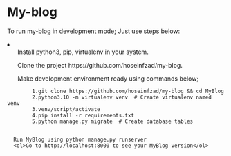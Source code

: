 # My-blog
To run my-blog in development mode; Just use steps below:
<li>
      <ol>Install python3, pip, virtualenv in your system.</ol>
      <ol>Clone the project https://github.com/hoseinfzad/my-blog.</ol>
      <ol>Make development environment ready using commands below;</ol>
              
            1.git clone https://github.com/hoseinfzad/my-blog && cd MyBlog
            2.python3.10 -m virtualenv venv  # Create virtualenv named venv
            3.venv/script/activate
            4.pip install -r requirements.txt
            5.python manage.py migrate  # Create database tables
            
      
      Run MyBlog using python manage.py runserver
      <ol>Go to http://localhost:8000 to see your MyBlog version</ol>
      
</li>
